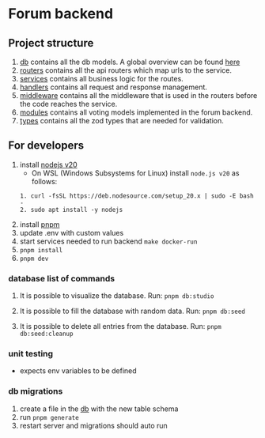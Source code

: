 # Forum backend

## Project structure

1. [db](./src/db/) contains all the db models. A global overview can be found [here](./DATABASE.md)
2. [routers](./src/routers/) contains all the api routers which map urls to the service.
3. [services](./src/services/) contains all business logic for the routes.
4. [handlers](./src/handlers/) contains all request and response management.
5. [middleware](./src/middleware/) contains all the middleware that is used in the routers before the code reaches the service.
6. [modules](./src/modules/) contains all voting models implemented in the forum backend.
7. [types](./src/types/) contains all the zod types that are needed for validation.

## For developers

1. install [nodejs v20](https://nodejs.org/en/download)
   - On WSL (Windows Subsystems for Linux) install `node.js v20` as follows:
   ```
   1. curl -fsSL https://deb.nodesource.com/setup_20.x | sudo -E bash -
   2. sudo apt install -y nodejs
   ```
2. install [pnpm](https://pnpm.io/installation#using-npm)
3. update .env with custom values
4. start services needed to run backend `make docker-run`
5. `pnpm install`
6. `pnpm dev`

### database list of commands

1. It is possible to visualize the database. Run: `pnpm db:studio`

2. It is possible to fill the database with random data. Run:
   `pnpm db:seed`

3. It is possible to delete all entries from the database. Run:
   `pnpm db:seed:cleanup`

### unit testing

- expects env variables to be defined

### db migrations

1. create a file in the [db](./src/db/) with the new table schema
2. run `pnpm generate`
3. restart server and migrations should auto run
